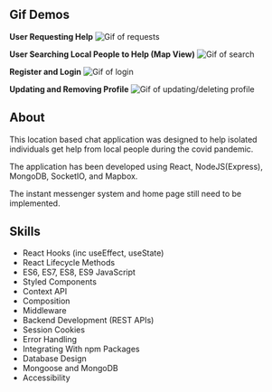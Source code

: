 ## Gif Demos

**User Requesting Help**
![Gif of requests](4.gif)

**User Searching Local People to Help (Map View)**
![Gif of search](Gif1.gif)

**Register and Login**
![Gif of login](Gif3.gif)

**Updating and Removing Profile**
![Gif of updating/deleting profile](Gif2.gif)

## About
This location based chat application was designed to help isolated individuals get help from local people during the covid pandemic. 

The application has been developed using React, NodeJS(Express), MongoDB, SocketIO, and Mapbox. 

The instant messenger system and home page still need to be implemented. 

## Skills

* React Hooks (inc useEffect, useState)
* React Lifecycle Methods
* ES6, ES7, ES8, ES9 JavaScript
* Styled Components
* Context API
* Composition
* Middleware
* Backend Development (REST APIs)
* Session Cookies
* Error Handling
* Integrating With npm Packages
* Database Design
* Mongoose and MongoDB
* Accessibility



